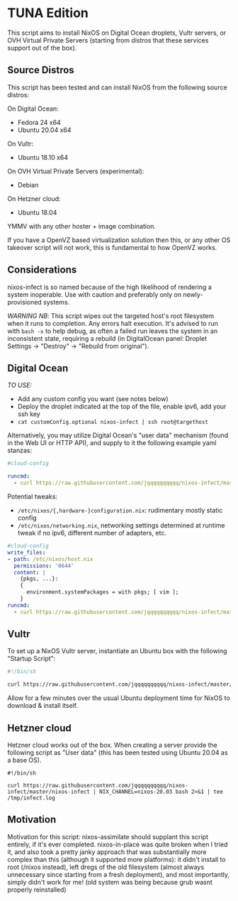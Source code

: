 # TUNA Edition

This script aims to install NixOS on Digital Ocean droplets, Vultr servers, or
OVH Virtual Private Servers (starting from distros that these services support
out of the box).

## Source Distros

This script has been tested and can install NixOS from the following source distros:

On Digital Ocean:
- Fedora 24 x64
- Ubuntu 20.04 x64

On Vultr:
- Ubuntu 18.10 x64

On OVH Virtual Private Servers (experimental):
- Debian

On Hetzner cloud:
- Ubuntu 18.04

YMMV with any other hoster + image combination.

If you have a OpenVZ based virtualization solution then this, or any other OS takeover script will not work, this is fundamental to how OpenVZ works.

## Considerations

nixos-infect is so named because of the high likelihood of rendering a system
inoperable. Use with caution and preferably only on newly-provisioned
systems.

*WARNING NB*: This script wipes out the targeted host's root filesystem when it
runs to completion. Any errors halt execution. It's advised to run with
`bash -x` to help debug, as often a failed run leaves the system in an
inconsistent state, requiring a rebuild (in DigitalOcean panel: Droplet
Settings -> "Destroy" -> "Rebuild from original").

## Digital Ocean

*TO USE:*
- Add any custom config you want (see notes below)
- Deploy the droplet indicated at the top of the file, enable ipv6, add your ssh key
- `cat customConfig.optional nixos-infect | ssh root@targethost`

Alternatively, you may utilize Digital Ocean's "user data" mechanism (found in the Web UI or HTTP API), and supply to it the following example yaml stanzas:

```yaml
#cloud-config

runcmd:
  - curl https://raw.githubusercontent.com/jqqqqqqqqqq/nixos-infect/master/nixos-infect | PROVIDER=digitalocean NIX_CHANNEL=nixos-20.03 bash 2>&1 | tee /tmp/infect.log
```
Potential tweaks:
- `/etc/nixos/{,hardware-}configuration.nix`: rudimentary mostly static config
- `/etc/nixos/networking.nix`, networking settings determined at runtime tweak
  if no ipv6, different number of adapters, etc.

```yaml
#cloud-config
write_files:
- path: /etc/nixos/host.nix
  permissions: '0644'
  content: |
    {pkgs, ...}:
    {
      environment.systemPackages = with pkgs; [ vim ];
    }
runcmd:
  - curl https://raw.githubusercontent.com/jqqqqqqqqqq/nixos-infect/master/nixos-infect | PROVIDER=digitalocean NIXOS_IMPORT=./host.nix NIX_CHANNEL=nixos-20.03 bash 2>&1 | tee /tmp/infect.log

```

## Vultr

To set up a NixOS Vultr server, instantiate an Ubuntu box with the following "Startup Script":

```bash
#!/bin/sh

curl https://raw.githubusercontent.com/jqqqqqqqqqq/nixos-infect/master/nixos-infect | NIX_CHANNEL=nixos-20.03 bash
```

Allow for a few minutes over the usual Ubuntu deployment time for NixOS to download & install itself.

## Hetzner cloud

Hetzner cloud works out of the box. When creating a server provide the following script as "User data" (this has been tested using Ubuntu 20.04 as a base OS).

```
#!/bin/sh

curl https://raw.githubusercontent.com/jqqqqqqqqqq/nixos-infect/master/nixos-infect | NIX_CHANNEL=nixos-20.03 bash 2>&1 | tee /tmp/infect.log
```

## Motivation

Motivation for this script: nixos-assimilate should supplant this script
entirely, if it's ever completed. nixos-in-place was quite broken when I
tried it, and also took a pretty janky approach that was substantially more
complex than this (although it supported more platforms): it didn't install
to root (/nixos instead), left dregs of the old filesystem (almost always
unnecessary since starting from a fresh deployment), and most importantly,
simply didn't work for me! (old system was being because grub wasnt properly
reinstalled)
